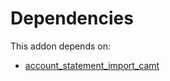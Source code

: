# Dependencies

This addon depends on:

- [account_statement_import_camt](../../odoo-bringout-oca-bank-statement-import-account_statement_import_camt)
